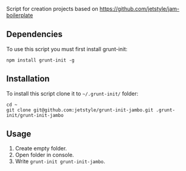 Script for creation projects based on https://github.com/jetstyle/jam-boilerplate

Dependencies
------------

To use this script you must first install grunt-init:

    npm install grunt-init -g

Installation
------------

To install this script clone it to `~/.grunt-init/` folder:

`cd ~`  
`git clone git@github.com:jetstyle/grunt-init-jambo.git .grunt-init/grunt-init-jambo`

Usage
-----

1. Create empty folder.
2. Open folder in console.
3. Write `grunt-init grunt-init-jambo`.
